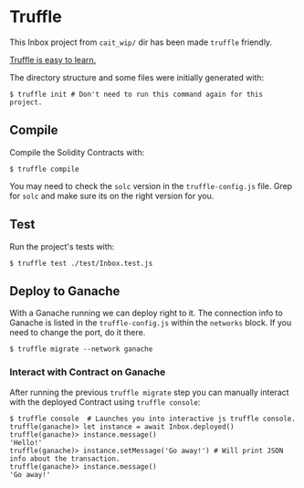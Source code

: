 # Truffle
This Inbox project from `cait_wip/` dir has been made `truffle` friendly.

[Truffle is easy to learn.](https://trufflesuite.com/docs/truffle/quickstart/) 

The directory structure and some files were initially generated with:

    $ truffle init # Don't need to run this command again for this project.

## Compile
Compile the Solidity Contracts with:

    $ truffle compile

You may need to check the `solc` version in the `truffle-config.js` file. Grep for `solc` and make sure its on the right version for you.

## Test
Run the project's tests with:

    $ truffle test ./test/Inbox.test.js


## Deploy to Ganache
With a Ganache running we can deploy right to it. The connection info to Ganache is listed in the `truffle-config.js` within the `networks` block. If you need to change the port, do it there.

    $ truffle migrate --network ganache

### Interact with Contract on Ganache
After running the previous `truffle migrate` step you can manually interact with the deployed Contract using `truffle console`:

    $ truffle console  # Launches you into interactive js truffle console.
    truffle(ganache)> let instance = await Inbox.deployed()
    truffle(ganache)> instance.message()
    'Hello!'
    truffle(ganache)> instance.setMessage('Go away!') # Will print JSON info about the transaction.
    truffle(ganache)> instance.message()
    'Go away!'


